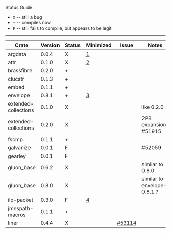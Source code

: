 Status Guide:

- `X` -- still a bug
- `+` -- compiles now
- `F` -- still fails to compile, but appears to be legit

---

| Crate                | Version | Status | Minimized | Issue      | Notes |
| -----                | ---     | ---    | ---       | ---        | ---   |
| argdata              | 0.0.4   | X      | [1][]     |            | |
| attr                 | 0.1.0   | X      | [2][]     |            | |
| brassfibre           | 0.2.0   | +      |           |            | |
| clucstr              | 0.1.3   | +      |           |            | |
| embed                | 0.1.1   | +      |           |            | |
| envelope             | 0.8.1   | +      | [3][]     |            | |
| extended-collections | 0.1.0   | X      |           |            | like 0.2.0 |
| extended-collections | 0.2.0   | X      |           |            | 2PB expansion? #51915 |
| fscmp                | 0.1.1   | +      |           |            | |
| galvanize            | 0.0.1   | F      |           |            | #52059 |
| gearley              | 0.0.1   | F      |           |            | |
| gluon_base           | 0.6.2   | X      |           |            | similar to 0.8.0 |
| gluon_base           | 0.8.0   | X      |           |            | similar to envelope-0.8.1 ? |
| ilp-packet           | 0.3.0   | F      | [4][]     |            | |
| jmespath-macros      | 0.1.1   | +      |           |            | |
| liner                | 0.4.4   | X      |           | [#53114][] | |

[1]: https://play.rust-lang.org/?gist=1e7555092563371569caadb0d35b897c&version=nightly&mode=debug&edition=2015
[2]: https://play.rust-lang.org/?gist=46146e256a3e138cbd42d0ee34b43571&version=nightly&mode=debug&edition=2015
[3]: https://play.rust-lang.org/?gist=d3eedb59571edff7d7ff0975c44e8faa&version=nightly&mode=debug&edition=2015
[4]: https://play.rust-lang.org/?gist=fcd15716ab77c5aaf787471a87beebb2&version=nightly&mode=debug&edition=2015
[#53114]: https://github.com/rust-lang/rust/issues/53114
